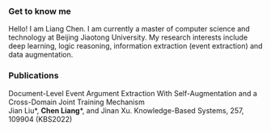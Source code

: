 ### Get to know me
Hello! I am Liang Chen. I am currently a master of computer science and technology at Beijing Jiaotong University. My research interests include deep learning, logic reasoning, information extraction (event extraction) and data augmentation.

### Publications

Document-Level Event Argument Extraction With Self-Augmentation and a Cross-Domain Joint Training Mechanism  
Jian Liu*, **Chen Liang***, and Jinan Xu. Knowledge-Based Systems, 257, 109904 (KBS2022)
